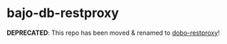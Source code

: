 # bajo-db-restproxy

**DEPRECATED**: This repo has been moved & renamed to [dobo-restproxy](https://github.com/ardhi/dobo-restproxy)!
